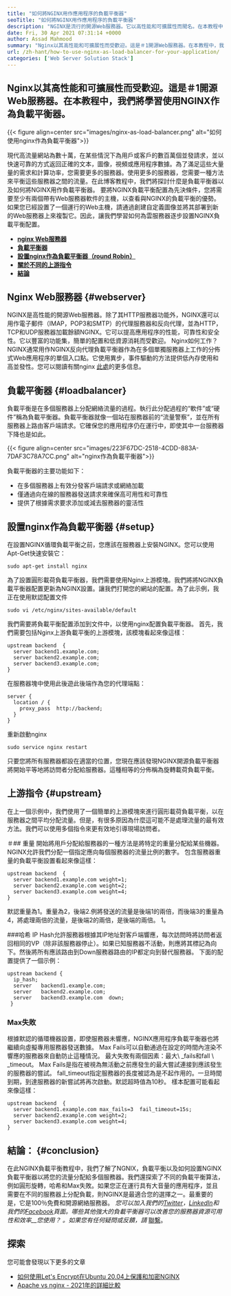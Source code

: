 ```yaml
---
title: "如何將NGINX用作應用程序的負載平衡器" 
seoTitle: "如何將NGINX用作應用程序的負載平衡器" 
description: "NGINX是流行的開源Web服務器。它以高性能和可擴展性而聞名。在本教程中，我們將學習使用Nginx作為負載平衡器" 
date: Fri, 30 Apr 2021 07:31:14 +0000
author: Assad Mahmood
summary: "Nginx以其高性能和可擴展性而受歡迎。這是＃1開源Web服務器。在本教程中，我們將學習使用NGINX作為負載平衡器。" 
url: /zh-hant/how-to-use-nginx-as-load-balancer-for-your-application/
categories: ['Web Server Solution Stack']
---
```


## Nginx以其高性能和可擴展性而受歡迎。這是＃1開源Web服務器。在本教程中，我們將學習使用NGINX作為負載平衡器。

{{< figure align=center src="images/nginx-as-load-balancer.png" alt="如何使用nginx作為負載平衡器">}}

現代高流量網站為數十萬，在某些情況下為用戶或客戶的數百萬個並發請求，並以快速可靠的方式返回正確的文本，圖像，視頻或應用程序數據。為了滿足這些大量量的需求和計算功率，您需要更多的服務器。使用更多的服務器，您需要一種方法來平衡這些服務器之間的流量。在此博客教程中，我們將探討什麼是負載平衡器以及如何將NGINX用作負載平衡器。
要將NGINX負載平衡配置為先決條件，您將需要至少有兩個帶有Web服務器軟件的主機，以查看與NGINX的負載平衡的優勢。如果您已經設置了一個運行的Web主機，請通過創建自定義圖像並將其部署到新的Web服務器上來複製它。因此，讓我們學習如何為雲服務器逐步設置NGINX負載平衡配置。
* **[nginx Web服務器][1]** 
* **[負載平衡器][2]** 
* **[設置nginx作為負載平衡器（round Robin）][3]** 
* **[關於不同的上游指令][4]** 
* **[結論][5]** 

## Nginx Web服務器 {#webserver}

NGINX是高性能的開源Web服務器。除了其HTTP服務器功能外，NGINX還可以用作電子郵件（IMAP，POP3和SMTP）的代理服務器和反向代理，並為HTTP，TCP和UDP服務器加載餘額NGINX。它可以提高應用程序的性能，可靠性和安全性。它以豐富的功能集，簡單的配置和低資源消耗而受歡迎。
Nginx如何工作？ NGINX通常用作NGINX反向代理負載平衡器作為在多個單獨服務器上工作的分佈式Web應用程序的單個入口點。它使用異步，事件驅動的方法提供低內存使用和高並發性。您可以閱讀有關nginx [此處][6]的更多信息。

## 負載平衡器 {#loadbalancer}

負載平衡是在多個服務器上分配網絡流量的過程。執行此分配過程的“軟件”或“硬件”稱為負載平衡器。負載平衡器就像一個站在服務器前的“流量警察”，並在所有服務器上路由客戶端請求。它確保您的應用程序仍在運行中，即使其中一台服務器下降也是如此。

{{< figure align=center src="images/223F67DC-2518-4CDD-883A-7DAF3C78A7CC.png" alt="nginx作為負載平衡器">}}

負載平衡器的主要功能如下：
* 在多個服務器上有效分發客戶端請求或網絡加載
* 僅通過向在線的服務器發送請求來確保高可用性和可靠性
* 提供了根據需求要求添加或減去服務器的靈活性

## 設置nginx作為負載平衡器 {#setup}

在設置NGINX循環負載平衡之前，您應該在服務器上安裝NGINX。您可以使用Apt-Get快速安裝它：
```
sudo apt-get install nginx
```
為了設置圓形載荷負載平衡器，我們需要使用Nginx上游模塊。我們將將NGINX負載平衡器配置更新為NGINX設置。讓我們打開您的網站的配置。為了此示例，我正在使用默認配置文件
```
sudo vi /etc/nginx/sites-available/default
```
我們需要將負載平衡配置添加到文件中，以使用nginx配置負載平衡器。
首先，我們需要包括Nginx上游負載平衡的上游模塊，該模塊看起來像這樣：
```
upstream backend  {
  server backend1.example.com;
  server backend2.example.com;
  server backend3.example.com;
}
```
在服務器塊中使用此後遊此後端作為您的代理端點：
```
server {
  location / {
    proxy_pass  http://backend;
  }
}
```
重新啟動nginx
```
sudo service nginx restart
```
只要您將所有服務器都設在適當的位置，您現在應該發現NGINX開源負載平衡器將開始平等地將訪問者分配給服務器。這種相等的分佈稱為旋轉載荷負載平衡。

## 上游指令 {#upstream}

在上一個示例中，我們使用了一個簡單的上游模塊來進行圓形載荷負載平衡，以在服務器之間平均分配流量。但是，有很多原因為什麼這可能不是處理流量的最有效方法。我們可以使用多個指令來更有效地引導現場訪問者。

＃## 重量
開始將用戶分配給服務器的一種方法是將特定的重量分配給某些機器。 NGINX允許我們分配一個指定應向每個服務器的流量比例的數字。
包含服務器重量的負載平衡設置看起來像這樣：
```
upstream backend  {
  server backend1.example.com weight=1;
  server backend2.example.com weight=2;
  server backend3.example.com weight=4;
}
```
默認重量為1。重量為2，後端2.例將發送的流量是後端1的兩倍，而後端3的重量為4，將處理兩倍的流量，是後端2的兩倍，是後端的兩倍。 1。

###哈希
IP Hash允許服務器根據其IP地址對客戶端響應，每次訪問時將訪問者返回相同的VP（除非該服務器停止）。如果已知服務器不活動，則應將其標記為向下。然後將所有應該路由到Down服務器路由的IP都定向到替代服務器。
下面的配置提供了一個示例：
```
upstream backend {
  ip_hash;
  server   backend1.example.com;
  server   backend2.example.com;
  server   backend3.example.com  down;
 }
```

### Max失敗
根據默認的循環機器設置，即使服務器未響應，NGINX應用程序負載平衡器也將繼續向虛擬專用服務器發送數據。 Max Fails可以自動通過在設定的時間內渲染不響應的服務器來自動防止這種情況。
最大失敗有兩個因素：最大\ _fails和fall \ _timeout。 Max Fails是指在被視為無活動之前應發生的最大嘗試連接到應該發生的服務器的嘗試。 fall_timeout指定服務器的長度被認為是不起作用的。一旦時間到期，到達服務器的新嘗試將再次啟動。默認超時值為10秒。
樣本配置可能看起來像這樣：
```
upstream backend  {
  server backend1.example.com max_fails=3  fail_timeout=15s;
  server backend2.example.com weight=2;
  server backend3.example.com weight=4;
}
```

## 結論： {#conclusion}

在此NGINX負載平衡教程中，我們了解了NGNIX，負載平衡以及如何設置NGINX負載平衡器以將您的流量分配給多個服務器。我們還探索了不同的負載平衡算法，例如圓形旋轉，哈希和Max失敗。如果您正在運行具有大音量的應用程序，並且需要在不同的服務器上分配負載，則NGINX是最適合您的選擇之一。最重要的是，它是100％免費和開源網絡服務器。
_您可以加入我們的[Twitter][7]，[LinkedIn][8]和我們的[Facebook][9]頁面。哪些其他強大的負載平衡器可以改善您的服務器資源可用性和效率__您使用？ 。如果您有任何疑問或反饋，請_ [聯繫][10]。

## 探索
您可能會發現以下更多的文章
  * [如何使用Let's Encrypt在Ubuntu 20.04上保護和加密NGINX][11]
  * [Apache vs nginx  -  2021年的詳細比較][12]



[1]: #webserver
[2]: #loadbalancer
[3]: #setup
[4]: #upstream
[5]: #conclusion
[6]: https://products.containerize.com/solution-stack/nginx
[7]: https://twitter.com/containerize_co
[8]: https://www.linkedin.com/company/containerize/
[9]: http://facebook.com/containerize
[10]: mailto:yasir.saeed@aspose.com
[11]: https://blog.containerize.com/web-server-solution-stack/how-to-secure-nginx-with-letsencrypt-on-ubuntu-20-04/
[12]: https://blog.containerize.com/2021/02/26/apache-vs-nginx-detailed-comparison-in-2021/

